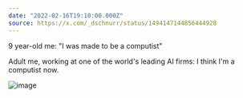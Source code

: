 ```yaml
---
date: "2022-02-16T19:10:00.000Z"
source: https://x.com/_dschnurr/status/1494147144856444928
---
```


9 year-old me: "I was made to be a computist"

Adult me, working at one of the world's leading AI firms: I think I'm a computist now.

![image](/static/2022-02-16-19-10-1494147144856444928-0.jpg)